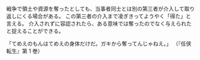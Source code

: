 戦争で領土や資源を奪ったとしても、当事者同士とは別の第三者が介入して取り返しにくる場合がある。
この第三者の介入まで凌ぎきってようやく「得た」と言える。
介入されずに容認されたら、ある意味では奪ったのでなく与えられたと捉えることができる。

「てめえのもんはてめえの身体だけだ。ガキから奪ってんじゃねえ。」
（『任侠転生』第 1 巻）
